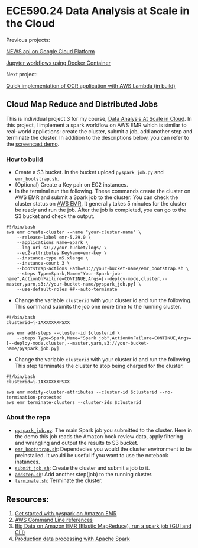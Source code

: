 # ECE590.24 Data Analysis at Scale in the Cloud

Previous projects:

[NEWS api on Google Cloud Platform](https://github.com/JiajunSong629/NEWS_API_on_Google_Cloud_Platform)

[Jupyter workflows using Docker Container](https://github.com/JiajunSong629/jupyter-workflows-using-docker-container)

Next project:

[Quick implementation of OCR application with AWS Lambda (in build)](https://www.google.com)

## Cloud Map Reduce and Distributed Jobs

This is individual project 3 for my course, [Data Analysis At Scale in Cloud](https://noahgift.github.io/cloud-data-analysis-at-scale/). In this project, I implement a spark workflow on AWS EMR which is similar to real-world applictions: create the cluster, submit a job, add another step and terminate the cluster. In addition to the descriptions below, you can refer to the [screencast demo](https://www.youtube.com/watch?v=c4p97h5LjDQ&t=2s).


### How to build

- Create a S3 bucket. In the bucket upload `pyspark_job.py` and `emr_bootstrap.sh`.
- (Optional) Create a Key pair on EC2 instances.
- In the terminal run the following. These commands create the cluster on AWS EMR and submit a Spark job to the cluster. You can check the cluster status on [AWS EMR](https://console.aws.amazon.com/elasticmapreduce/home?region=us-east-1#). It generally takes 5 minutes for the cluster be ready and run the job. After the job is completed, you can go to the S3 bucket and check the output.

```shell
#!/bin/bash
aws emr create-cluster --name "your-cluster-name" \
    --release-label emr-5.29.0 \
    --applications Name=Spark \
    --log-uri s3://your-bucket/logs/ \
    --ec2-attributes KeyName=emr-key \
    --instance-type m5.xlarge \
    --instance-count 3 \
    --bootstrap-actions Path=s3://your-bucket-name/emr_bootstrap.sh \
    --steps Type=Spark,Name="Your-Spark-job-name",ActionOnFailure=CONTINUE,Args=[--deploy-mode,cluster,--master,yarn,s3://your-bucket-name/pyspark_job.py] \
    --use-default-roles ##--auto-terminate
```

- Change the variable `clusterid` with your cluster id and run the following. This command submits the job one more time to the running cluster.


```shell
#!/bin/bash
clusterid=j-1AXXXXXXPSXX

aws emr add-steps --cluster-id $clusterid \
    --steps Type=Spark,Name="Spark job",ActionOnFailure=CONTINUE,Args=[--deploy-mode,cluster,--master,yarn,s3://your-bucket-name/pyspark_job.py]

```

- Change the variable `clusterid` with your cluster id and run the following. This step terminates the cluster to stop being charged for the cluster.

```shell
#!/bin/bash
clusterid=j-1AXXXXXXPSXX

aws emr modify-cluster-attributes --cluster-id $clusterid --no-termination-protected
aws emr terminate-clusters --cluster-ids $clusterid
```

### About the repo

- [`pyspark_job.py`](https://github.com/JiajunSong629/AWS_EMR_Spark_Workflow/blob/master/pyspark_job.py): The main Spark job you submitted to the cluster. Here in the demo this job reads the Amazon book review data, apply filtering and wrangling and output the results to S3 bucket.
- [`emr_bootstrap.sh`](https://github.com/JiajunSong629/AWS_EMR_Spark_Workflow/blob/master/emr_bootstrap.sh): Dependecies you would the cluster environment to be preinstalled. It would be useful if you want to use the notebook instances.
- [`submit_job.sh`](https://github.com/JiajunSong629/AWS_EMR_Spark_Workflow/blob/master/submit_job.sh): Create the cluster and submit a job to it.
- [`addstep.sh`](https://github.com/JiajunSong629/AWS_EMR_Spark_Workflow/blob/master/addstep.sh): Add another step(job) to the running cluster.
- [`terminate.sh`](https://github.com/JiajunSong629/AWS_EMR_Spark_Workflow/blob/master/terminate.sh): Terminate the cluster.


## Resources:
1. [Get started with pyspark on Amazon EMR](https://towardsdatascience.com/getting-started-with-pyspark-on-amazon-emr-c85154b6b921)
2. [AWS Command Line references](https://aws.amazon.com/cli/)
3. [Big Data on Amazon EMR (Elastic MapReduce), run a spark job (GUI and CLI)](https://medium.com/big-data-on-amazon-elastic-mapreduce/run-a-spark-job-within-amazon-emr-in-15-minutes-68b02af1ae16)
4. [Production data processing with Apache Spark](https://towardsdatascience.com/production-data-processing-with-apache-spark-96a58dfd3fe7)